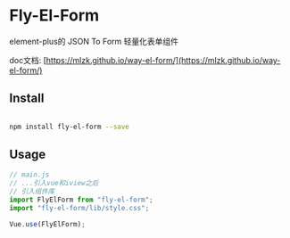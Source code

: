 # Fly-El-Form
element-plus的 JSON To Form 轻量化表单组件

doc文档: [https://mlzk.github.io/way-el-form/](https://mlzk.github.io/way-el-form/)


## Install

```bash

npm install fly-el-form --save

```

## Usage

```js
// main.js
// ...引入vue和iview之后
// 引入组件库
import FlyElForm from "fly-el-form";
import "fly-el-form/lib/style.css";

Vue.use(FlyElForm);
```



